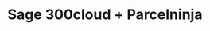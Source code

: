 ---
title: "Sage 300cloud + Parcelninja"
seoTitle: "Sage 300cloud Parcelninja Integration"
seoDescription: "Integrate Sage 300cloud with Parcelninja, and you'll be able to automate logistics, simplify the ordering process and save time - and money. Find out more about how a Sage 300cloud Parcelninja Integration can help your business."
lead: "Let Stock2Shop send fulfillment notifications to Parcelninja once orders are successfully raised in Sage 300cloud. Here’s how we can help you streamline your workflow."
type: "source-fulfillment"
source: "sage-300cloud"
channel: "parcelninja"
image: "/images/sap-shopify.png"
imageAlt: source_name logo
tags: []
---